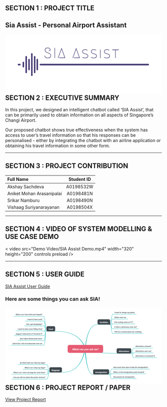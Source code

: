 ## SECTION 1 : PROJECT TITLE
## Sia Assist - Personal Airport Assistant

<img src="Miscellaneous/logo.png"
     style="float: left; margin-right: 0px;" />

---
## SECTION 2 : EXECUTIVE SUMMARY

In this project, we designed an intelligent chatbot called ‘SIA Assist’, that
can be primarily used to obtain information on all aspects of Singapore’s Changi Airport.

Our proposed chatbot shows true effectiveness when the system has access to user’s travel
information so that his responses can be personalised - either by integrating the chatbot with
an airline application or obtaining his travel information in some other form.

---
## SECTION 3 : PROJECT CONTRIBUTION

| Full Name | Student ID |
| :------------ |:---------------:| 
| Akshay Sachdeva | A0198532W | 
| Aniket Mohan Arasanipalai | A0198481N |
| Srikar Namburu | A0198490N |
| Vishaag Suriyanarayanan | A0198504X | 


---
## SECTION 4 : VIDEO OF SYSTEM MODELLING & USE CASE DEMO

< video src="Demo Video/SIA Assist Demo.mp4" width="320" height="200" controls preload />

---
## SECTION 5 : USER GUIDE

[SIA Assist User Guide](https://github.com/SrikarNamburu/siaAssist/blob/master/Project%20User%20Guide/SIA%20User%20Guide.pdf)


### Here are some things you can ask SIA!
<img src="Miscellaneous/capture.png"
     style="float: left; margin-right: 0px;" />

---
## SECTION 6 : PROJECT REPORT / PAPER

[View Project Report](https://github.com/SrikarNamburu/siaAssist/blob/master/Project%20Report/SIA%20ASSIST%20Project%20Report.pdf)

